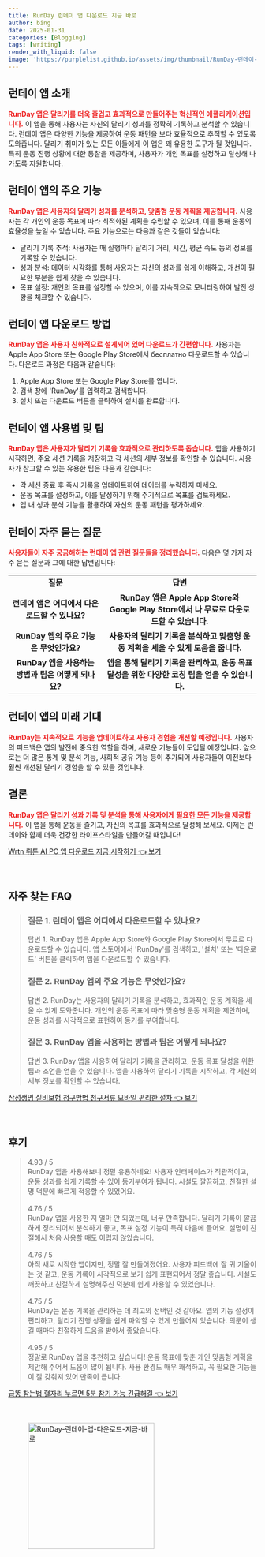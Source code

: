 ```yaml
---
title: RunDay 런데이 앱 다운로드 지금 바로
author: bing
date: 2025-01-31
categories: [Blogging]
tags: [writing]
render_with_liquid: false
image: 'https://purplelist.github.io/assets/img/thumbnail/RunDay-런데이-앱-다운로드-지금-바로.webp'
---
```



<h2 id='런데이_앱_소개'>런데이 앱 소개</h2>

<p><b><span style="color: #ee2323;">RunDay 앱은 달리기를 더욱 즐겁고 효과적으로 만들어주는 혁신적인 애플리케이션입니다.</span></b> 이 앱을 통해 사용자는 자신의 달리기 성과를 정확히 기록하고 분석할 수 있습니다. 런데이 앱은 다양한 기능을 제공하여 운동 패턴을 보다 효율적으로 추적할 수 있도록 도와줍니다. 달리기 취미가 있는 모든 이들에게 이 앱은 꽤 유용한 도구가 될 것입니다. 특히 운동 진행 상황에 대한 통찰을 제공하며, 사용자가 개인 목표를 설정하고 달성해 나가도록 지원합니다.</p>

<h2 id='런데이_앱_주요_기능'>런데이 앱의 주요 기능</h2>

<p><b><span style="color: #ee2323;">RunDay 앱은 사용자의 달리기 성과를 분석하고, 맞춤형 운동 계획을 제공합니다.</span></b> 사용자는 각 개인의 운동 목표에 따라 최적화된 계획을 수립할 수 있으며, 이를 통해 운동의 효율성을 높일 수 있습니다. 주요 기능으로는 다음과 같은 것들이 있습니다:</p>

<ul>
    <li>달리기 기록 추적: 사용자는 매 실행마다 달리기 거리, 시간, 평균 속도 등의 정보를 기록할 수 있습니다.</li>
    <li>성과 분석: 데이터 시각화를 통해 사용자는 자신의 성과를 쉽게 이해하고, 개선이 필요한 부분을 쉽게 찾을 수 있습니다.</li>
    <li>목표 설정: 개인의 목표를 설정할 수 있으며, 이를 지속적으로 모니터링하여 발전 상황을 체크할 수 있습니다.</li>
</ul>

<h2 id='런데이_앱_다운로드_방법'>런데이 앱 다운로드 방법</h2>

<p><b><span style="color: #ee2323;">RunDay 앱은 사용자 친화적으로 설계되어 있어 다운로드가 간편합니다.</span></b> 사용자는 Apple App Store 또는 Google Play Store에서 бесплатно 다운로드할 수 있습니다. 다운로드 과정은 다음과 같습니다:</p>

<ol>
    <li>Apple App Store 또는 Google Play Store를 엽니다.</li>
    <li>검색 창에 'RunDay'를 입력하고 검색합니다.</li>
    <li>설치 또는 다운로드 버튼을 클릭하여 설치를 완료합니다.</li>
</ol>

<h2 id='런데이_앱_사용법'>런데이 앱 사용법 및 팁</h2>

<p><b><span style="color: #ee2323;">RunDay 앱은 사용자가 달리기 기록을 효과적으로 관리하도록 돕습니다.</span></b> 앱을 사용하기 시작하면, 주요 세션 기록을 저장하고 각 세션의 세부 정보를 확인할 수 있습니다. 사용자가 참고할 수 있는 유용한 팁은 다음과 같습니다:</p>

<ul>
    <li>각 세션 종료 후 즉시 기록을 업데이트하여 데이터를 누락하지 마세요.</li>
    <li>운동 목표를 설정하고, 이를 달성하기 위해 주기적으로 목표를 검토하세요.</li>
    <li>앱 내 성과 분석 기능을 활용하여 자신의 운동 패턴을 평가하세요.</li>
</ul>

<h2 id='런데이_자주_묻는_질문'>런데이 자주 묻는 질문</h2>

<p><b><span style="color: #ee2323;">사용자들이 자주 궁금해하는 런데이 앱 관련 질문들을 정리했습니다.</span></b> 다음은 몇 가지 자주 묻는 질문과 그에 대한 답변입니다:</p>

<table>
    <tr>
        <td style="text-align: center; height: 17px;"><b>질문</b></td>
        <td style="text-align: center; height: 17px;"><b>답변</b></td>
    </tr>
    <tr>
        <td style="text-align: center; height: 17px;"><b>런데이 앱은 어디에서 다운로드할 수 있나요?</b></td>
        <td style="text-align: center; height: 17px;"><b>RunDay 앱은 Apple App Store와 Google Play Store에서 나 무료로 다운로드할 수 있습니다.</b></td>
    </tr>
    <tr>
        <td style="text-align: center; height: 17px;"><b>RunDay 앱의 주요 기능은 무엇인가요?</b></td>
        <td style="text-align: center; height: 17px;"><b>사용자의 달리기 기록을 분석하고 맞춤형 운동 계획을 세울 수 있게 도움을 줍니다.</b></td>
    </tr>
    <tr>
        <td style="text-align: center; height: 17px;"><b>RunDay 앱을 사용하는 방법과 팁은 어떻게 되나요?</b></td>
        <td style="text-align: center; height: 17px;"><b>앱을 통해 달리기 기록을 관리하고, 운동 목표 달성을 위한 다양한 코칭 팁을 얻을 수 있습니다.</b></td>
    </tr>
</table>

<h2 id='런데이_앱의_미래_기대'>런데이 앱의 미래 기대</h2>

<p><b><span style="color: #ee2323;">RunDay는 지속적으로 기능을 업데이트하고 사용자 경험을 개선할 예정입니다.</span></b> 사용자의 피드백은 앱의 발전에 중요한 역할을 하며, 새로운 기능들이 도입될 예정입니다. 앞으로는 더 많은 통계 및 분석 기능, 사회적 공유 기능 등이 추가되어 사용자들이 이전보다 훨씬 개선된 달리기 경험을 할 수 있을 것입니다.</p>

<h2 id='결론'>결론</h2>

<p><b><span style="color: #ee2323;">RunDay 앱은 달리기 성과 기록 및 분석을 통해 사용자에게 필요한 모든 기능을 제공합니다.</span></b> 이 앱을 통해 운동을 즐기고, 자신의 목표를 효과적으로 달성해 보세요. 이제는 런데이와 함께 더욱 건강한 라이프스타일을 만들어갈 때입니다!</p>


<p><a class="click-button" title="Wrtn 뤼튼 AI PC 앱 다운로드 지금 시작하기" href="https://purplelist.github.io/posts/Wrtn-%EB%A4%BC%ED%8A%BC-AI-PC-%EC%95%B1-%EB%8B%A4%EC%9A%B4%EB%A1%9C%EB%93%9C-%EC%A7%80%EA%B8%88-%EC%8B%9C%EC%9E%91%ED%95%98%EA%B8%B0/" rel="dofollow">Wrtn 뤼튼 AI PC 앱 다운로드 지금 시작하기 👈 보기</a></p><br>
<h2 id='자주_찾는_FAQ'>자주 찾는 FAQ</h2>
<div itemscope="" itemtype="https://schema.org/FAQPage"> 
<blockquote> 
<div itemscope="" itemprop="mainEntity" itemtype="https://schema.org/Question"> 
<h3 itemprop="name">질문 1. 런데이 앱은 어디에서 다운로드할 수 있나요?</h3> 
<div itemscope="" itemprop="acceptedAnswer" itemtype="https://schema.org/Answer"> 
<span itemprop="text"> 
<p>답변 1. RunDay 앱은 Apple App Store와 Google Play Store에서 무료로 다운로드할 수 있습니다. 앱 스토어에서 'RunDay'를 검색하고, '설치' 또는 '다운로드' 버튼을 클릭하여 앱을 다운로드할 수 있습니다.</p> 
</span> 
</div> 
</div> 
<div itemscope="" itemprop="mainEntity" itemtype="https://schema.org/Question"> 
<h3 itemprop="name">질문 2. RunDay 앱의 주요 기능은 무엇인가요?</h3> 
<div itemscope="" itemprop="acceptedAnswer" itemtype="https://schema.org/Answer"> 
<span itemprop="text"> 
<p>답변 2. RunDay는 사용자의 달리기 기록을 분석하고, 효과적인 운동 계획을 세울 수 있게 도와줍니다. 개인의 운동 목표에 따라 맞춤형 운동 계획을 제안하며, 운동 성과를 시각적으로 표현하여 동기를 부여합니다.</p> 
</span> 
</div> 
</div> 
<div itemscope="" itemprop="mainEntity" itemtype="https://schema.org/Question"> 
<h3 itemprop="name">질문 3. RunDay 앱을 사용하는 방법과 팁은 어떻게 되나요?</h3> 
<div itemscope="" itemprop="acceptedAnswer" itemtype="https://schema.org/Answer"> 
<span itemprop="text"> 
<p>답변 3. RunDay 앱을 사용하여 달리기 기록을 관리하고, 운동 목표 달성을 위한 팁과 조언을 얻을 수 있습니다. 앱을 사용하여 달리기 기록을 시작하고, 각 세션의 세부 정보를 확인할 수 있습니다.</p> 
</span> 
</div> 
</div> 
</blockquote> 
</div>
<p><a class="click-button" title="삼성생명 실비보험 청구방법 청구서류 모바일 편리한 절차" href="https://purplelist.github.io/posts/%EC%82%BC%EC%84%B1%EC%83%9D%EB%AA%85-%EC%8B%A4%EB%B9%84%EB%B3%B4%ED%97%98-%EC%B2%AD%EA%B5%AC%EB%B0%A9%EB%B2%95-%EC%B2%AD%EA%B5%AC%EC%84%9C%EB%A5%98-%EB%AA%A8%EB%B0%94%EC%9D%BC-%ED%8E%B8%EB%A6%AC%ED%95%9C-%EC%A0%88%EC%B0%A8/" rel="dofollow">삼성생명 실비보험 청구방법 청구서류 모바일 편리한 절차 👈 보기</a></p><br>
<h2 id='후기'>후기</h2>
<div itemscope itemtype="https://schema.org/Product">
  <blockquote>
  <div itemprop="review" itemscope itemtype="https://schema.org/Review">
      <div itemprop="reviewRating" itemscope itemtype="https://schema.org/Rating"> <span itemprop="ratingValue">4.93</span> / <span itemprop="bestRating">5</span> </div>
      <span itemprop="reviewBody">RunDay 앱을 사용해보니 정말 유용하네요! 사용자 인터페이스가 직관적이고, 운동 성과를 쉽게 기록할 수 있어 동기부여가 됩니다. 시설도 깔끔하고, 친절한 설명 덕분에 빠르게 적응할 수 있었어요.</span>
  </div>
  <br>
  <div itemprop="review" itemscope itemtype="https://schema.org/Review">
      <div itemprop="reviewRating" itemscope itemtype="https://schema.org/Rating"> <span itemprop="ratingValue">4.76</span> / <span itemprop="bestRating">5</span> </div>
      <span itemprop="reviewBody">RunDay 앱을 사용한 지 얼마 안 되었는데, 너무 만족합니다. 달리기 기록이 깔끔하게 정리되어서 분석하기 좋고, 목표 설정 기능이 특히 마음에 들어요. 설명이 친절해서 처음 사용할 때도 어렵지 않았습니다.</span>
  </div>
  <br>
  <div itemprop="review" itemscope itemtype="https://schema.org/Review">
      <div itemprop="reviewRating" itemscope itemtype="https://schema.org/Rating"> <span itemprop="ratingValue">4.76</span> / <span itemprop="bestRating">5</span> </div>
      <span itemprop="reviewBody">아직 새로 시작한 앱이지만, 정말 잘 만들어졌어요. 사용자 피드백에 잘 귀 기울이는 것 같고, 운동 기록이 시각적으로 보기 쉽게 표현되어서 정말 좋습니다. 시설도 깨끗하고 친절하게 설명해주신 덕분에 쉽게 사용할 수 있었습니다.</span>
  </div>
  <br>
  <div itemprop="review" itemscope itemtype="https://schema.org/Review">
      <div itemprop="reviewRating" itemscope itemtype="https://schema.org/Rating"> <span itemprop="ratingValue">4.75</span> / <span itemprop="bestRating">5</span> </div>
      <span itemprop="reviewBody">RunDay는 운동 기록을 관리하는 데 최고의 선택인 것 같아요. 앱의 기능 설정이 편리하고, 달리기 진행 상황을 쉽게 파악할 수 있게 만들어져 있습니다. 의문이 생길 때마다 친절하게 도움을 받아서 좋았습니다.</span>
  </div>
  <br>
  <div itemprop="review" itemscope itemtype="https://schema.org/Review">
      <div itemprop="reviewRating" itemscope itemtype="https://schema.org/Rating"> <span itemprop="ratingValue">4.95</span> / <span itemprop="bestRating">5</span> </div>
      <span itemprop="reviewBody">정말로 RunDay 앱을 추천하고 싶습니다! 운동 목표에 맞춘 개인 맞춤형 계획을 제안해 주어서 도움이 많이 됩니다. 사용 환경도 매우 쾌적하고, 꼭 필요한 기능들이 잘 갖춰져 있어 만족이 큽니다.</span>
  </div>
  </blockquote>
</div>
<p><a class="click-button" title="급똥 참는법 혈자리 누르면 5분 참기 가능 긴급해결" href="https://purplelist.github.io/posts/%EA%B8%89%EB%98%A5-%EC%B0%B8%EB%8A%94%EB%B2%95-%ED%98%88%EC%9E%90%EB%A6%AC-%EB%88%84%EB%A5%B4%EB%A9%B4-5%EB%B6%84-%EC%B0%B8%EA%B8%B0-%EA%B0%80%EB%8A%A5-%EA%B8%B4%EA%B8%89%ED%95%B4%EA%B2%B0/" rel="dofollow">급똥 참는법 혈자리 누르면 5분 참기 가능 긴급해결 👈 보기</a></p><br>
<figure class="image"><img src="https://purplelist.github.io/assets/img/thumbnail/RunDay-런데이-앱-다운로드-지금-바로.webp" alt="RunDay-런데이-앱-다운로드-지금-바로" width="256" height="256"></figure>